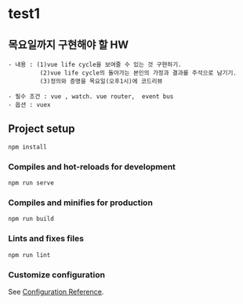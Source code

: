 # test1

## 목요일까지 구현해야 할 HW

```
- 내용 : (1)vue life cycle을 보여줄 수 있는 것 구현하기.
         (2)vue life cycle의 돌아가는 본인의 가정과 결과를 주석으로 남기기.
         (3)정의와 증명을 목요일(오후1시)에 코드리뷰
         
- 필수 조건 : vue , watch. vue router,  event bus
- 옵션 : vuex
```
## Project setup
```
npm install
```

### Compiles and hot-reloads for development
```
npm run serve
```

### Compiles and minifies for production
```
npm run build
```

### Lints and fixes files
```
npm run lint
```

### Customize configuration
See [Configuration Reference](https://cli.vuejs.org/config/).
